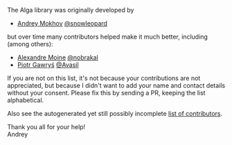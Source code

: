 The Alga library was originally developed by

* [Andrey Mokhov](mailto:andrey.mokhov@gmail.com) [@snowleopard](https://github.com/snowleopard)

but over time many contributors helped make it much better, including (among others):

* [Alexandre Moine](mailto:alexandre@moine.me) [@nobrakal](https://github.com/nobrakal)
* [Piotr Gawryś](mailto:pgawrys2@gmail.com) [@Avasil](https://github.com/Avasil)

If you are not on this list, it's not because your contributions are not appreciated, but 
because I didn't want to add your name and contact details without your consent. Please fix this
by sending a PR, keeping the list alphabetical.

Also see the autogenerated yet still possibly incomplete
[list of contributors](https://github.com/snowleopard/alga/graphs/contributors).

Thank you all for your help!  
Andrey
